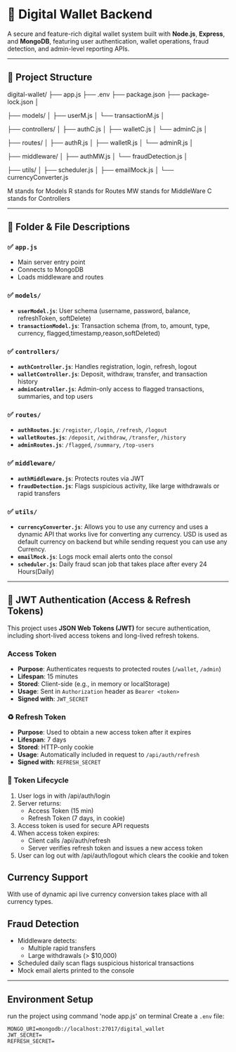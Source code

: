 # 💼 Digital Wallet Backend

A secure and feature-rich digital wallet system built with **Node.js**, **Express**, and **MongoDB**, featuring user authentication, wallet operations, fraud detection, and admin-level reporting APIs.

---

## 📁 Project Structure

digital-wallet/
├── app.js
├── .env
├── package.json
├── package-lock.json
│


├── models/
│ ├── userM.js
│ └── transactionM.js
│


├── controllers/
│ ├── authC.js
│ ├── walletC.js
│ └── adminC.js
│


├── routes/
│ ├── authR.js
│ ├── walletR.js
│ └── adminR.js
│


├── middleware/
│ ├── authMW.js
│ └── fraudDetection.js
│


├── utils/
│ ├── scheduler.js
│ ├── emailMock.js
│ └── currencyConverter.js


M stands for Models
R stands for Routes
MW stands for MiddleWare
C stands for Controllers


---

## 🧩 Folder & File Descriptions

### ✅ `app.js`
- Main server entry point
- Connects to MongoDB
- Loads middleware and routes

### ✅ `models/`
- **`userModel.js`**: User schema (username, password, balance, refreshToken, softDelete)
- **`transactionModel.js`**: Transaction schema (from, to, amount, type, currency, flagged,timestamp,reason,softDeleted)

### ✅ `controllers/`
- **`authController.js`**: Handles registration, login, refresh, logout
- **`walletController.js`**: Deposit, withdraw, transfer, and transaction history
- **`adminController.js`**: Admin-only access to flagged transactions, summaries, and top users

### ✅ `routes/`
- **`authRoutes.js`**: `/register`, `/login`, `/refresh`, `/logout`
- **`walletRoutes.js`**: `/deposit`, `/withdraw`, `/transfer`, `/history`
- **`adminRoutes.js`**: `/flagged`, `/summary`, `/top-users`

### ✅ `middleware/`
- **`authMiddleware.js`**: Protects routes via JWT
- **`fraudDetection.js`**: Flags suspicious activity, like large withdrawals or rapid transfers

### ✅ `utils/`
- **`currencyConverter.js`**: Allows you to use any currency and uses a dynamic API that works live for converting any currency. USD is used as default currency on backend but while sending request you can use any Currency.
- **`emailMock.js`**: Logs mock email alerts onto the consol
- **`scheduler.js`**: Daily fraud scan job that takes place after every 24 Hours(Daily)

---

## 🔐 JWT Authentication (Access & Refresh Tokens)

This project uses **JSON Web Tokens (JWT)** for secure authentication, including short-lived access tokens and long-lived refresh tokens.

### Access Token
- **Purpose**: Authenticates requests to protected routes (`/wallet`, `/admin`)
- **Lifespan**: 15 minutes
- **Stored**: Client-side (e.g., in memory or localStorage)
- **Usage**: Sent in `Authorization` header as `Bearer <token>`
- **Signed with**: `JWT_SECRET`

### ♻️ Refresh Token
- **Purpose**: Used to obtain a new access token after it expires
- **Lifespan**: 7 days
- **Stored**: HTTP-only cookie
- **Usage**: Automatically included in request to `/api/auth/refresh`
- **Signed with**: `REFRESH_SECRET`

### 🔄 Token Lifecycle


1. User logs in with /api/auth/login
2. Server returns:
   - Access Token (15 min)
   - Refresh Token (7 days, in cookie)
3. Access token is used for secure API requests
4. When access token expires:
   - Client calls /api/auth/refresh
   - Server verifies refresh token and issues a new access token
5. User can log out with /api/auth/logout which clears the cookie and token

## Currency Support

With use of dynamic api live currency conversion takes place with all currency types.

## Fraud Detection

- Middleware detects:
  - Multiple rapid transfers
  - Large withdrawals (> $10,000)
- Scheduled daily scan flags suspicious historical transactions
- Mock email alerts printed to the console

---

## Environment Setup
run the project using command 'node app.js' on terminal
Create a `.env` file:

```env
MONGO_URI=mongodb://localhost:27017/digital_wallet
JWT_SECRET=
REFRESH_SECRET=

